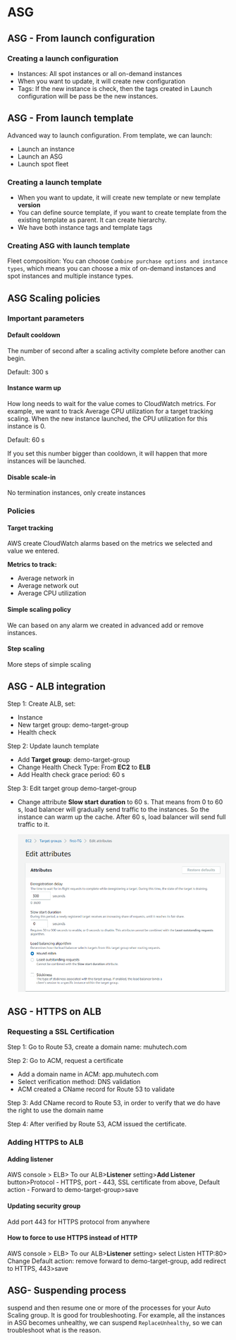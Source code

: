 # ASG

## ASG - From launch configuration

### Creating a launch configuration

* Instances: All spot instances or all on-demand instances
* When you want to update, it will create new configuration
* Tags: If the new instance is check, then the tags created in Launch configuration will be pass be the new instances. 

## ASG - From launch template

Advanced way to launch configuration. From template, we can launch: 

* Launch an instance
* Launch an ASG
* Launch spot fleet

### Creating a launch template

* When you want to update, it will create new template or new template **version**
* You can define source template, if you want to create template from the existing template as parent. It can create hierarchy. 
* We have both instance tags and template tags

### Creating ASG with launch template

Fleet composition: You can choose `Combine purchase options and instance types`, which means you can choose a mix of on-demand instances and spot instances and multiple instance types. 

## ASG Scaling policies

### Important parameters

#### Default cooldown

The number of second after a scaling activity complete before another can begin. 

Default: 300 s

#### Instance warm up 

How long needs to wait for the value comes to CloudWatch metrics. For example, we want to track Average CPU utilization for a target tracking scaling. When the new instance launched, the CPU utilization for this instance is 0. 

Default: 60 s

If you set this number bigger than cooldown, it will happen that more instances will be launched. 

#### Disable scale-in

No termination instances, only create instances

### Policies

#### Target tracking

AWS create CloudWatch alarms based on the metrics we selected and value we entered.

**Metrics to track:**

* Average network in
* Average network out
* Average CPU utilization

#### Simple scaling policy

We can based on any alarm we created in advanced add or remove instances. 

#### Step scaling

More steps of simple scaling

## ASG - ALB integration

Step 1: Create ALB, set:

* Instance
* New target group: demo-target-group
* Health check

Step 2: Update launch template

* Add **Target group**: demo-target-group
* Change Health Check Type: From **EC2** to **ELB**
* Add Health check grace period: 60 s

Step 3: Edit target group demo-target-group

* Change attribute **Slow start duration** to 60 s. That means from 0 to 60 s, load balancer will gradually send traffic to the instances. So the instance can warm up the cache.  After 60 s, load balancer will send full traffic to it. 

  ![ASG_Attributes](Incident_response_images\ASG_Attributes.png)

## ASG - HTTPS on ALB

### Requesting a SSL Certification

Step 1: Go to Route 53, create a domain name: muhutech.com

Step 2: Go to ACM, request a certificate 

* Add a domain name in ACM: app.muhutech.com
* Select verification method: DNS validation
* ACM created a CName record for Route 53 to validate

Step 3: Add CName record to Route 53, in order to verify that we do have the right to use the domain name

Step 4:  After verified by Route 53, ACM issued the certificate. 

### Adding HTTPS to ALB

#### Adding listener

AWS console > ELB> To our ALB>**Listener** setting>**Add Listener** button>Protocol - HTTPS, port - 443, SSL certificate from above, Default action - Forward to demo-target-group>save

#### Updating security group

Add port 443 for HTTPS protocol from anywhere

#### How to force to use HTTPS instead of HTTP

AWS console > ELB> To our ALB>**Listener** setting> select Listen HTTP:80> Change Default action: remove forward to demo-target-group, add redirect to HTTPS, 443>save

## ASG- Suspending process

suspend and then resume one or more of the processes for your Auto Scaling group. It is good for troubleshooting. For example, all the instances in ASG becomes unhealthy, we can suspend `ReplaceUnhealthy`, so we can troubleshoot what is the reason. 
